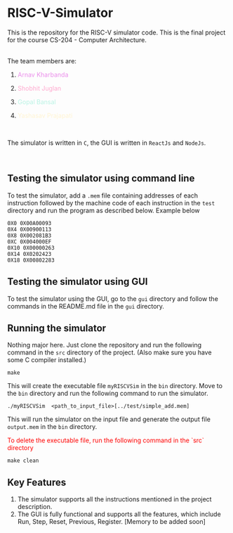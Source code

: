 # RISC-V-Simulator

This is the repository for the RISC-V simulator code.
This is the final project for the course CS-204 - Computer Architecture.

<br>
The team members are:
<br>

1. <p style="color:#EA8FEA;"> Arnav Kharbanda </p>
2. <p style="color:#FFAACF;"> Shobhit Juglan </p>
3. <p style="color:#B9F3E4;"> Gopal Bansal </p>
4. <p style="color:#FFF4D2;"> Yashasav Prajapati </p>

<br>

The simulator is written in `C`, the GUI is written in `ReactJs` and `NodeJs`.

<br>

## Testing the simulator using command line
To test the simulator, add a `.mem` file containing addresses of each instruction followed by the machine code of each instruction in the `test` directory and run the program as described below. Example below

```
0X0 0X00A00093
0X4 0X00900113
0X8 0X002081B3
0XC 0X004000EF
0X10 0X00000263
0X14 0X0202423
0X18 0X00802283
```

## Testing the simulator using GUI
To test the simulator using the GUI, go to the `gui` directory and follow the commands in the README.md file in the `gui` directory.


## Running the simulator
Nothing major here. Just clone the repository and run the following command in the `src` directory of the project. (Also make sure you have some C compiler installed.) 
```
make
```

This will create the executable file `myRISCVSim` in the `bin` directory.
Move to the `bin` directory and run the following command to run the simulator.
```
./myRISCVSim  <path_to_input_file>[../test/simple_add.mem]
```
This will run the simulator on the input file and generate the output file `output.mem` in the `bin` directory.

<p style="color:red;"> To delete the executable file, run the following command in the `src` directory </p>

```
make clean
```


## Key Features
1. The simulator supports all the instructions mentioned in the project description.
2. The GUI is fully functional and supports all the features, which include Run, Step, Reset, Previous, Register. [Memory to be added soon]
